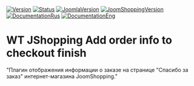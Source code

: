 [![Version](https://img.shields.io/github/release/sergeytolkachyov/plg_wtjshoppingswjprojects.svg?label=Version)](https://github.com/WebTolk/WT-JShopping-Add-order-info-to-checkout-finish-JoomShopping-Joomla-plugin?utm_source=github) [![Status](https://img.shields.io/badge/Status-stable-green.svg)]() [![JoomlaVersion](https://img.shields.io/badge/Joomla-5.1.2-orange.svg)]() [![JoomShoppingVersion](https://img.shields.io/badge/JoomShopping-5.5.0-important.svg)]() [![DocumentationRus](https://img.shields.io/badge/Documentation-rus-blue.svg)](https://github.com/WebTolk/WT-JShopping-Add-order-info-to-checkout-finish-JoomShopping-Joomla-plugin?utm_source=github) [![DocumentationEng](https://img.shields.io/badge/Documentation-eng-blueviolet.svg)](https://github.com/WebTolk/WT-JShopping-Add-order-info-to-checkout-finish-JoomShopping-Joomla-plugin?utm_source=github)
# WT JShopping Add order info to checkout finish
"Плагин отображения информации о заказе на странице "Спасибо за заказ" интернет-магазина JoomShopping."

